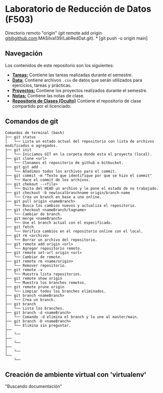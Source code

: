 # Laboratorio de Reducción de Datos (F503)
Directorio remoto "origin" (git remote add origin git@github.com:MASilva139/LabRedDat.git).
    * [git push -u origin main]

## Navegación

Los contenidos de este repositorio son los siguientes:

* [**Tareas:**](Tareas) Contiene las tareas realizadas durante el semestre.
* [**Data:**](Data) Contiene archivos `.csv` de datos que serán utilizados para ejercicios, tareas y prácticas.
* [**Proyectos:**](Proyectos) Contiene los proyectos realizados durante el semestre.
* [**Notas:**](Notas) Contiene las notas de clase.
* [**Repositorio de Clases (Oculto)**](RepC) Contiene el repositorio de clase compartido por el licenciado.

## Comandos de git
```
Comandos de terminal (bash)
├── git status
│   └── Lista un estado actual del repositorio con lista de archivos modificados o agregados.
├── git init
│   └── Iniciamos GIT en la carpeta donde esta el proyecto (local).
├── git clone <url>
│   └── Clonamos el repositorio de github o bitbucket.
├── git git add .
│   └── Añadimos todos los archivos para el commit.
├── git commit -m "Texto que identifique por que se hizo el commit"
│   └── Hace el commit de los archivos.
├── git chekout --<file>
│   └── Quita del HEAD un archivo y le pone el estado de no trabajado.
├── git checkout -b newlocalbranchname origin/branch-name
│   └── Crea un branch en base a uno online.
├── git pull origin <nameBranch>
│   └── Busca los cambios nuevos y actualiza el repositorio.
├── git checkout <nameBranch/tagname>
│   └── Cambiar de branch.
├── git merge <nameBranch>
│   └── Une el branch actual con el especificado.
├── git fetch
│   └── Verifica cambios en el repositorio online con el local.
├── git rm <archivo>
│   └── Borrar un archivo del repositorio.
├── git remote add origin <url>
│   └── Agregar repositorio remoto.
├── git remote set-url origin <url>
│   └── Cambiar de remote.
├── git remote rm <name/origin>
│   └── Remover repositorio.
├── git remote -v
│   └── Muestra lista repositorios.
├── git remote show origin
│   └── Muestra los branches remotos.
├── git remote prune origin
│   └── Limpiar todos los branches eliminados.
├── git branch <nameBranch>
│   └── Crea un branch.
├── git branch
│   └── Lista los branches.
├── git branch -d <nameBranch>
│   └── Comando -d elimina el branch y lo une al master/main.
├── git branch -D <nameBranch>
│   └── Elimina sin preguntar.
├── 
│   └── 
├── 
│   └── 
├── 
│   └── 
└── 
    └── 
```
## Creación de ambiente virtual con 'virtualenv'
"Buscando documentación"
